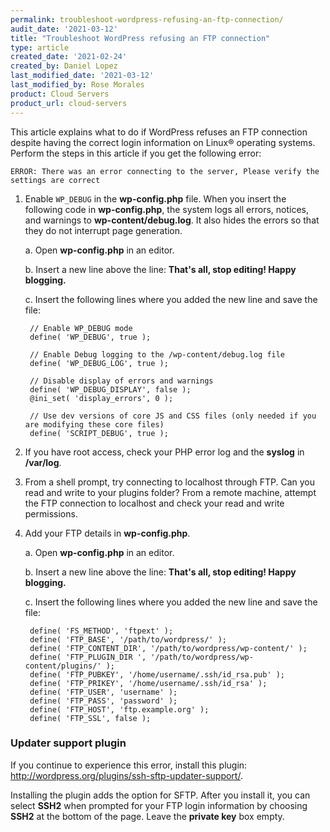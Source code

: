 ```yaml
---
permalink: troubleshoot-wordpress-refusing-an-ftp-connection/
audit_date: '2021-03-12'
title: "Troubleshoot WordPress refusing an FTP connection"
type: article
created_date: '2021-02-24'
created_by: Daniel Lopez
last_modified_date: '2021-03-12'
last_modified_by: Rose Morales
product: Cloud Servers
product_url: cloud-servers
---
```


This article explains what to do if WordPress refuses an FTP connection despite having
the correct login information on Linux&reg; operating systems. Perform the steps
in this article if you get the following error:

    ERROR: There was an error connecting to the server, Please verify the settings are correct

1. Enable `WP_DEBUG` in the **wp-config.php** file. When you insert the following code in
    **wp-config.php**, the system logs all errors, notices, and warnings to
    **wp-content/debug.log**. It also hides the errors so that they do not interrupt page generation.
    
    a. Open **wp-config.php** in an editor.
    
    b. Insert a new line above the line: **That's all, stop editing! Happy blogging.**
    
    c. Insert the following lines where you added the new line and save the file:

        // Enable WP_DEBUG mode
        define( 'WP_DEBUG', true );

        // Enable Debug logging to the /wp-content/debug.log file
        define( 'WP_DEBUG_LOG', true );

        // Disable display of errors and warnings
        define( 'WP_DEBUG_DISPLAY', false );
        @ini_set( 'display_errors', 0 );
    
        // Use dev versions of core JS and CSS files (only needed if you are modifying these core files)
        define( 'SCRIPT_DEBUG', true );

2. If you have root access, check your PHP error log and the **syslog** in **/var/log**.
3. From a shell prompt, try connecting to localhost through FTP. Can you read and write to your plugins folder?
   From a remote machine, attempt the FTP connection to localhost and check your read and write permissions.
5. Add your FTP details in **wp-config.php**.

    a. Open **wp-config.php** in an editor.
    
    b. Insert a new line above the line: **That's all, stop editing! Happy blogging.**
    
    c. Insert the following lines where you added the new line and save the file:

        define( 'FS_METHOD', 'ftpext' );
        define( 'FTP_BASE', '/path/to/wordpress/' );
        define( 'FTP_CONTENT_DIR', '/path/to/wordpress/wp-content/' );
        define( 'FTP_PLUGIN_DIR ', '/path/to/wordpress/wp-content/plugins/' );
        define( 'FTP_PUBKEY', '/home/username/.ssh/id_rsa.pub' );
        define( 'FTP_PRIKEY', '/home/username/.ssh/id_rsa' );
        define( 'FTP_USER', 'username' );
        define( 'FTP_PASS', 'password' );
        define( 'FTP_HOST', 'ftp.example.org' );
        define( 'FTP_SSL', false );

### Updater support plugin

If you continue to experience this error, install this plugin:
http://wordpress.org/plugins/ssh-sftp-updater-support/.

Installing the plugin adds the option for SFTP. After you install it, you can select **SSH2** when prompted for
your FTP login information by choosing **SSH2** at the bottom of the page. Leave the **private key** box empty.
